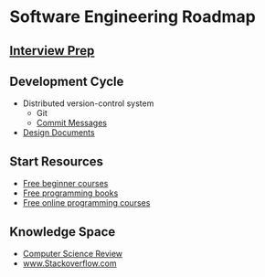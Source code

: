 # Software Engineering Roadmap

## [Interview Prep](https://github.com/unboagable/engineering-roadmap/blob/master/Interview%20Prep.md)

## Development Cycle

* Distributed version-control system
  * Git
  * [Commit Messages](https://chris.beams.io/posts/git-commit/)
* [Design Documents](https://www.industrialempathy.com/posts/design-docs-at-google/)
  
## Start Resources

* [Free beginner courses](https://www.codecademy.com/)
* [Free programming books](https://github.com/EbookFoundation/free-programming-books)
* [Free online programming courses](https://www.reddit.com/r/learnprogramming/comments/4rimxf/heres_a_list_of_234_free_online_programmingcs/)
  
## Knowledge Space

* [Computer Science Review](https://github.com/unboagable/engineering-roadmap/blob/master/Computer%20Science%20Review/Notes/Computer%20Science%20Review.md)
* www.Stackoverflow.com
